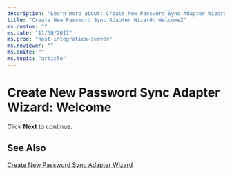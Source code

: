 ```yaml
---
description: "Learn more about: Create New Password Sync Adapter Wizard: Welcome"
title: "Create New Password Sync Adapter Wizard: Welcome2"
ms.custom: ""
ms.date: "11/30/2017"
ms.prod: "host-integration-server"
ms.reviewer: ""
ms.suite: ""
ms.topic: "article"
---
```

# Create New Password Sync Adapter Wizard: Welcome
Click **Next** to continue.  
  
## See Also  
 [Create New Password Sync Adapter Wizard](../core/create-new-password-sync-adapter-wizard1.md)
